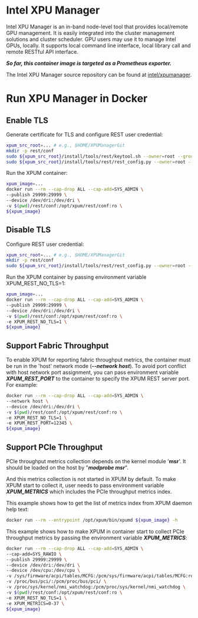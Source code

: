# Intel XPU Manager
Intel XPU Manager is an in-band node-level tool that provides local/remote GPU management. It is easily integrated into the cluster management solutions and cluster scheduler. GPU users may use it to manage Intel GPUs, locally. 
It supports local command line interface, local library call and remote RESTful API interface.

***So far, this container image is targeted as a Prometheus exporter.***

The Intel XPU Manager source repository can be found at [intel/xpumanager](https://github.com/intel/xpumanager/).

# Run XPU Manager in Docker

## Enable TLS
Generate certificate for TLS and configure REST user credential:
```sh
xpum_src_root=... # e.g., $HOME/XPUManagerGit
mkdir -p rest/conf
sudo ${xpum_src_root}/install/tools/rest/keytool.sh --owner=root --group=root
sudo ${xpum_src_root}/install/tools/rest/rest_config.py --owner=root --group=root
```
Run the XPUM container:
```sh
xpum_image=...
docker run --rm --cap-drop ALL --cap-add=SYS_ADMIN \
--publish 29999:29999 \
--device /dev/dri:/dev/dri \
-v $(pwd)/rest/conf:/opt/xpum/rest/conf:ro \
${xpum_image}
```

## Disable TLS
Configure REST user credential:
```sh
xpum_src_root=... # e.g., $HOME/XPUManagerGit
mkdir -p rest/conf
sudo ${xpum_src_root}/install/tools/rest/rest_config.py --owner=root --group=root
```
Run the XPUM container by passing environment variable XPUM_REST_NO_TLS=1:
```sh
xpum_image=...
docker run --rm --cap-drop ALL --cap-add=SYS_ADMIN \
--publish 29999:29999 \
--device /dev/dri:/dev/dri \
-v $(pwd)/rest/conf:/opt/xpum/rest/conf:ro \
-e XPUM_REST_NO_TLS=1 \
${xpum_image}
```

## Support Fabric Throughput
To enable XPUM for reporting fabric throughput metrics, the container must be run in the 'host' network mode (***--network host***).
To avoid port conflict with host network port assignment, you can pass environment variable ***XPUM_REST_PORT*** to the container to specify the XPUM REST server port. For example:


```sh
docker run --rm --cap-drop ALL --cap-add=SYS_ADMIN \
--network host \
--device /dev/dri:/dev/dri \
-v $(pwd)/rest/conf:/opt/xpum/rest/conf:ro \
-e XPUM_REST_NO_TLS=1 \
-e XPUM_REST_PORT=12345 \
${xpum_image}
```

## Support PCIe Throughput
PCIe throughput metrics collection depends on the kernel module '**msr**'. It should be loaded on the host by "***modprobe msr***".  

And this metrics collection is not started in XPUM by default. To make XPUM start to collect it, user needs to pass environment variable ***XPUM_METRICS*** which includes the PCIe throughput metrics index.  

This example shows how to get the list of metrics index from XPUM daemon help text:
```sh
docker run --rm --entrypoint /opt/xpum/bin/xpumd ${xpum_image} -h
```
This example shows how to make XPUM in container start to collect PCIe throughput metrics by passing the environment variable ***XPUM_METRICS***:
```sh
docker run --rm --cap-drop ALL --cap-add=SYS_ADMIN \
--cap-add=SYS_RAWIO \
--publish 29999:29999 \
--device /dev/dri:/dev/dri \
--device /dev/cpu:/dev/cpu \
-v /sys/firmware/acpi/tables/MCFG:/pcm/sys/firmware/acpi/tables/MCFG:ro \
-v /proc/bus/pci/:/pcm/proc/bus/pci/ \
-v /proc/sys/kernel/nmi_watchdog:/pcm/proc/sys/kernel/nmi_watchdog \
-v $(pwd)/rest/conf:/opt/xpum/rest/conf:ro \
-e XPUM_REST_NO_TLS=1 \
-e XPUM_METRICS=0-37 \
${xpum_image}
```
